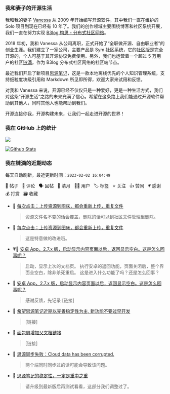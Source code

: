 ### 我和妻子的开源生活

我和我的妻子 [Vanessa](https://github.com/Vanessa219) 从 2009 年开始编写开源软件，其中我们一直在维护的 Solo 项目到现在已经有 10 年了。我们的创作领域主要围绕博客和社区系统开展，我们一直在努力实现 [B3log 构思 - 分布式社区网络](https://ld246.com/article/1546941897596)。

2018 年初，我和 Vanessa 从公司离职，正式开始了“全职做开源、自由职业者”的创业生涯。我们建立了一家公司，主要产品是 Sym 社区系统，它的[社区版](https://github.com/88250/symphony)是完全开源的，个人可基于其开源协议免费使用。另外，我们也运营着一个超过 5 万用户的社区[链滴](https://ld246.com)，作为 B3log 分布式社区网络的社区端节点。

最近我们开启了新项目[思源笔记](https://github.com/siyuan-note/siyuan)，这是一款本地离线优先的个人知识管理系统，支持细粒度块级引用和 Markdown 所见即所得，欢迎大家来试用和反馈。

对我和 Vanessa 来说，开源已经不仅仅只是一种爱好，更是一种生活方式，我们对这条“开源生活”之路的未来充满了信心。希望在这条路上我们能通过开源软件帮助到其他人，同时其他人也能帮助到我们。

开源连接你我，开源构建未来，让我们一起走进开源的世界！

### 我在 GitHub 上的统计

<a title="Hits" target="_blank" href="https://github.com/88250/88250"><img src="https://hits.b3log.org/88250/88250.svg"></a>

[![Github Stats](https://github-readme-stats.vercel.app/api?username=88250&theme=tokyonight&show_icons=true)](https://github.com/88250)

<!--events start -->

### 我在链滴的近期动态

每天自动刷新，最近更新时间：`2023-02-02 16:04:49`

📝 帖子 &nbsp; 💬 评论 &nbsp; 🗣 回帖 &nbsp; 🌙 清月 &nbsp; 👨‍💻 用户 &nbsp; 🏷️ 标签 &nbsp; ⭐️ 关注 &nbsp; 👍 赞同 &nbsp; 💗 感谢 &nbsp; 💰 打赏 &nbsp; 🗃 收藏

* 💬 [每次点击：上传资源到图床，都会重新上传，重复文件](https://ld246.com/article/1675265516042/comment/1675323472950#comments)

  > 资源文件名不变的话会覆盖，删除的话可以到社区文件管理里删除。
* 💬 [每次点击：上传资源到图床，都会重新上传，重复文件](https://ld246.com/article/1675265516042/comment/1675322580894#comments)

  > 这是特意做的改进哦。
* 💗📝 [安卓 App，2.7.x 版，启动显示内容页面以后，返回显示空白。这是怎么回事呢？](https://ld246.com/article/1675320484990)

  > 启动，显示上次的文档页。 执行安卓的返回功能，页面关闭后，整个界面全空白，除非杀死重启。 这是进入什么功能了吗？还是怎么回事？
* 💬 [安卓 App，2.7.x 版，启动显示内容页面以后，返回显示空白。这是怎么回事呢？](https://ld246.com/article/1675320484990/comment/1675322400292#comments)

  > 感谢反馈，先记录 [链接]
* 💬 [希望思源笔记近期以完善稳定性为主, 新功能不要过早开发](https://ld246.com/article/1675321849762/comment/1675321915000#comments)

  > [链接]
* 💬 [面包屑增加父文档链接](https://ld246.com/article/1675318754524/comment/1675319899596#comments)

  > [链接]
* 💬 [思源同步失败：Cloud data has been corrupted.](https://ld246.com/article/1675317010002/comment/1675317317759#comments)

  > 两个端同时同步过的话可能会导致该问题。
* 💬 [思源笔记的稳定性，一定是重中之重](https://ld246.com/article/1675142859278/comment/1675305154945#comments)

  > 请升级到最新版后再测试看看，这部分我们调整过了。


<!--events end -->

